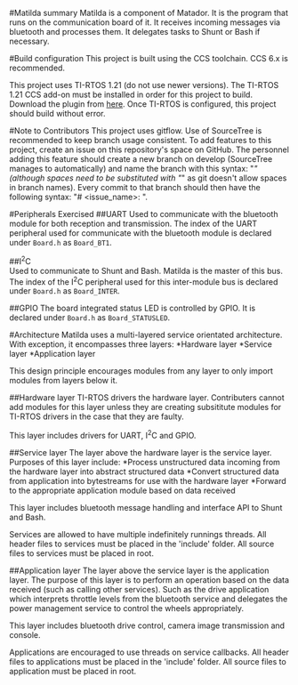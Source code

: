 #Matilda summary
Matilda is a component of Matador. It is the program that runs on the 
communication board of it. It receives incoming messages via bluetooth
and processes them. It delegates tasks to Shunt or Bash if necessary.

#Build configuration
This project is built using the CCS toolchain. CCS 6.x is recommended.

This project uses TI-RTOS 1.21 (do not use newer versions). The TI-RTOS 1.21
CCS add-on must be installed in order for this project to build. Download the
plugin from [here](http://software-dl.ti.com/dsps/dsps_public_sw/sdo_sb/targetcontent/mcusdk/index.html).
Once TI-RTOS is configured, this project should build without error.

#Note to Contributors
This project uses gitflow. Use of SourceTree is recommended to keep branch
usage consistent. To add features to this project, create an issue on
this repository's space on GitHub. The personnel adding this feature should
create a new branch on develop (SourceTree manages to automatically) and name
the branch with this syntax: "<issue no.>_<issue name>" (although spaces need
to be substituted with "_" as git doesn't allow spaces in branch names). Every 
commit to that branch should then have the following syntax: "#<issue no.> <issue_name>: <message>".

#Peripherals Exercised
##UART
Used to communicate with the bluetooth module for both reception and transmission.
The index of the UART peripheral used for communicate with the bluetooth module is
declared under `Board.h` as `Board_BT1`.

##I<sup>2</sup>C	
Used to communicate to Shunt and Bash. Matilda is the master of this bus.
The index of the I<sup>2</sup>C peripheral used for this inter-module bus is
declared under `Board.h` as `Board_INTER`.

##GPIO
The board integrated status LED is controlled by GPIO. It is declared under 
`Board.h` as `Board_STATUSLED`.

#Architecture
Matilda uses a multi-layered service orientated architecture. With exception,
it encompasses three layers:
*Hardware layer
*Service layer
*Application layer

This design principle encourages modules from any layer to only import modules
from layers below it.

##Hardware layer
TI-RTOS drivers the hardware layer. Contributers cannot add modules for this layer
unless they are creating subsititute modules for TI-RTOS drivers in the case that
they are faulty. 

This layer includes drivers for UART, I<sup>2</sup>C and GPIO. 

##Service layer
The layer above the hardware layer is the service layer. Purposes of this layer
include:
*Process unstructured data incoming from the hardware layer into abstract structured data
*Convert structured data from application into bytestreams for use with the hardware layer
*Forward to the appropriate application module based on data received
 
This layer includes bluetooth message handling and interface API to Shunt and Bash. 

Services are allowed to have multiple indefinitely runnings threads.
All header files to services must be placed in the
'include' folder. All source files to services must be placed in root.

##Application layer
The layer above the service layer is the application layer. The purpose of this
layer is to perform an operation based on the data received (such as calling 
other services). Such as the drive application which interprets throttle levels 
from the bluetooth service and delegates the power management service to control
the wheels appropriately.

This layer includes bluetooth drive control, camera image transmission and console.

Applications are encouraged to use threads on service callbacks.
All header files to applications must be placed in the 'include' folder. All
source files to application must be placed in root.



